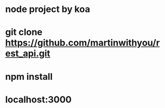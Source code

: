 # node project by koa

# git clone https://github.com/martinwithyou/rest_api.git

# npm install

# localhost:3000
